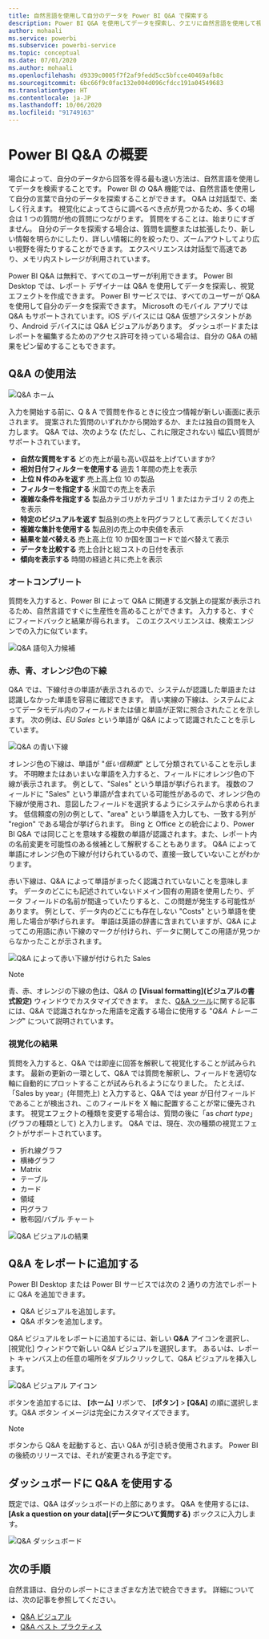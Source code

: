 ```yaml
---
title: 自然言語を使用して自分のデータを Power BI Q&A で探索する
description: Power BI Q&A を使用してデータを探索し、クエリに自然言語を使用して視覚エフェクトを作成する方法。
author: mohaali
ms.service: powerbi
ms.subservice: powerbi-service
ms.topic: conceptual
ms.date: 07/01/2020
ms.author: mohaali
ms.openlocfilehash: d9339c0005f7f2af9fedd5cc5bfcce40469afb8c
ms.sourcegitcommit: 6bc66f9c0fac132e004d096cfdcc191a04549683
ms.translationtype: HT
ms.contentlocale: ja-JP
ms.lasthandoff: 10/06/2020
ms.locfileid: "91749163"
---
```

# <a name="intro-to-power-bi-qa"></a>Power BI Q&A の概要

場合によって、自分のデータから回答を得る最も速い方法は、自然言語を使用してデータを検索することです。 Power BI の Q&A 機能では、自然言語を使用して自分の言葉で自分のデータを探索することができます。 Q&A は対話型で、楽しく行えます。 視覚化によってさらに調べるべき点が見つかるため、多くの場合は 1 つの質問が他の質問につながります。 質問をすることは、始まりにすぎません。 自分のデータを探索する場合は、質問を調整または拡張したり、新しい情報を明らかにしたり、詳しい情報に的を絞ったり、ズームアウトしてより広い視野を得たりすることができます。 エクスペリエンスは対話型で高速であり、メモリ内ストレージが利用されています。 

Power BI Q&A は無料で、すべてのユーザーが利用できます。 Power BI Desktop では、レポート デザイナーは Q&A を使用してデータを探索し、視覚エフェクトを作成できます。 Power BI サービスでは、すべてのユーザーが Q&A を使用して自分のデータを探索できます。 Microsoft のモバイル アプリでは Q&A もサポートされています。iOS デバイスには Q&A 仮想アシスタントがあり、Android デバイスには Q&A ビジュアルがあります。 ダッシュボードまたはレポートを編集するためのアクセス許可を持っている場合は、自分の Q&A の結果をピン留めすることもできます。

## <a name="how-to-use-qa"></a>Q&A の使用法

![Q&A ホーム](media/qna-visual.png)

入力を開始する前に、Q & A で質問を作るときに役立つ情報が新しい画面に表示されます。 提案された質問のいずれかから開始するか、または独自の質問を入力します。 Q&A では、次のような (ただし、これに限定されない) 幅広い質問がサポートされています。

- **自然な質問をする** どの売上が最も高い収益を上げていますか?
- **相対日付フィルターを使用する** 過去 1 年間の売上を表示
- **上位 N 件のみを返す** 売上高上位 10 の製品
- **フィルターを指定する** 米国での売上を表示
- **複雑な条件を指定する** 製品カテゴリがカテゴリ 1 またはカテゴリ 2 の売上を表示
- **特定のビジュアルを返す** 製品別の売上を円グラフとして表示してください
- **複雑な集計を使用する** 製品別の売上の中央値を表示
- **結果を並べ替える** 売上高上位 10 か国を国コードで並べ替えて表示
- **データを比較する** 売上合計と総コストの日付を表示
- **傾向を表示する** 時間の経過と共に売上を表示

### <a name="autocomplete"></a>オートコンプリート

質問を入力すると、Power BI によって Q&A に関連する文脈上の提案が表示されるため、自然言語ですぐに生産性を高めることができます。 入力すると、すぐにフィードバックと結果が得られます。 このエクスペリエンスは、検索エンジンでの入力に似ています。

![Q&A 語句入力候補](media/qna-suggestion-phrase-completion.png)

### <a name="redblueorange-underlines"></a>赤、青、オレンジ色の下線

Q&A では、下線付きの単語が表示されるので、システムが認識した単語または認識しなかった単語を容易に確認できます。 青い実線の下線は、システムによってデータモデル内のフィールドまたは値と単語が正常に照合されたことを示します。 次の例は、*EU Sales* という単語が Q&A によって認識されたことを示しています。

![Q&A の青い下線](media/qna-blue-underline.png)

 オレンジ色の下線は、単語が "*低い信頼度*" として分類されていることを示します。 不明瞭またはあいまいな単語を入力すると、フィールドにオレンジ色の下線が表示されます。 例として、"Sales" という単語が挙げられます。 複数のフィールドに "Sales" という単語が含まれている可能性があるので、オレンジ色の下線が使用され、意図したフィールドを選択するようにシステムから求められます。 低信頼度の別の例として、"area" という単語を入力しても、一致する列が "region" である場合が挙げられます。 Bing と Office との統合により、Power BI Q&A では同じことを意味する複数の単語が認識されます。また、レポート内の名前変更を可能性のある候補として解釈することもあります。 Q&A によって単語にオレンジ色の下線が付けられているので、直接一致していないことがわかります。

赤い下線は、Q&A によって単語がまったく認識されていないことを意味します。 データのどこにも記述されていないドメイン固有の用語を使用したり、データ フィールドの名前が間違っていたりすると、この問題が発生する可能性があります。 例として、データ内のどこにも存在しない "Costs" という単語を使用した場合が挙げられます。 単語は英語の辞書に含まれていますが、Q&A によってこの用語に赤い下線のマークが付けられ、データに関してこの用語が見つからなかったことが示されます。

![Q&A によって赤い下線が付けられた Sales](media/qna-red-underline-costs.png)

> [!NOTE]
> 青、赤、オレンジの下線の色は、Q&A の **[Visual formatting]\(ビジュアルの書式設定\)** ウィンドウでカスタマイズできます。 また、[Q&A ツール](q-and-a-tooling-teach-q-and-a.md)に関する記事には、Q&A で認識されなかった用語を定義する場合に使用する "*Q&A トレーニング*" について説明されています。

### <a name="visualization-results"></a>視覚化の結果

質問を入力すると、Q&A では即座に回答を解釈して視覚化することが試みられます。 最新の更新の一環として、Q&A では質問を解釈し、フィールドを適切な軸に自動的にプロットすることが試みられるようになりました。 たとえば、「Sales by year」(年間売上) と入力すると、Q&A では year が日付フィールドであることが検出され、このフィールドを X 軸に配置することが常に優先されます。 視覚エフェクトの種類を変更する場合は、質問の後に「as *chart type*」(グラフの種類として) と入力します。 Q&A では、現在、次の種類の視覚エフェクトがサポートされています。

- 折れ線グラフ
- 横棒グラフ
- Matrix
- テーブル
- カード
- 領域
- 円グラフ
- 散布図/バブル チャート
 
![Q&A ビジュアルの結果](media/qna-visual-results-date.png)

## <a name="add-qa-to-a-report"></a>Q&A をレポートに追加する

Power BI Desktop または Power BI サービスでは次の 2 通りの方法でレポートに Q&A を追加できます。

- Q&A ビジュアルを追加します。
- Q&A ボタンを追加します。

Q&A ビジュアルをレポートに追加するには、新しい **Q&A** アイコンを選択し、[視覚化] ウィンドウで新しい Q&A ビジュアルを選択します。 あるいは、レポート キャンバス上の任意の場所をダブルクリックして、Q&A ビジュアルを挿入します。

![Q&A ビジュアル アイコン](media/qna-visual-icon.png)

ボタンを追加するには、 **[ホーム]** リボンで、 **[ボタン]**  >  **[Q&A]** の順に選択します。Q&A ボタン イメージは完全にカスタマイズできます。

> [!NOTE]
> ボタンから Q&A を起動すると、古い Q&A が引き続き使用されます。 Power BI の後続のリリースでは、それが変更される予定です。

## <a name="use-qa-for-dashboards"></a>ダッシュボードに Q&A を使用する

既定では、Q&A はダッシュボードの上部にあります。 Q&A を使用するには、 **[Ask a question on your data]\(データについて質問する\)** ボックスに入力します。

![Q&A ダッシュボード](media/qna-dashboard.png)

## <a name="next-steps"></a>次の手順

自然言語は、自分のレポートにさまざまな方法で統合できます。 詳細については、次の記事を参照してください。

* [Q&A ビジュアル](../visuals/power-bi-visualization-q-and-a.md)
* [Q&A ベスト プラクティス](q-and-a-best-practices.md)
